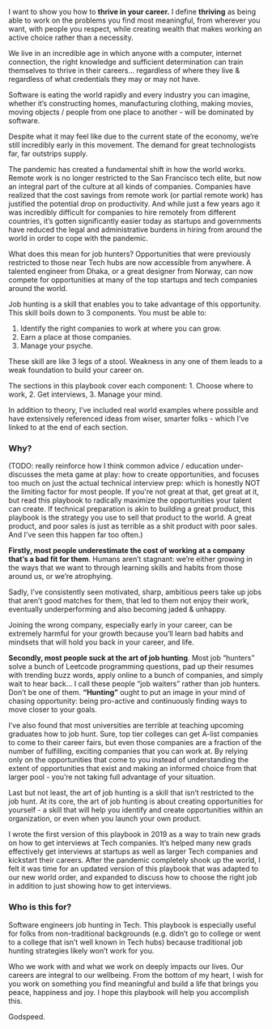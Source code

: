 I want to show you how to **thrive in your career.** I define **thriving** as being able to work on the problems you find most meaningful, from wherever you want, with people you respect, while creating wealth that makes working an active choice rather than a necessity.

We live in an incredible age in which anyone with a computer, internet connection, the right knowledge and sufficient determination can train themselves to thrive in their careers… regardless of where they live & regardless of what credentials they may or may not have.

Software is eating the world rapidly and every industry you can imagine, whether it’s constructing homes, manufacturing clothing, making movies, moving objects / people from one place to another - will be dominated by software.

Despite what it may feel like due to the current state of the economy, we’re still incredibly early in this movement. The demand for great technologists far, far outstrips supply.

The pandemic has created a fundamental shift in how the world works. Remote work is no longer restricted to the San Francisco tech elite, but now an integral part of the culture at all kinds of companies. Companies have realized that the cost savings from remote work (or partial remote work) has justified the potential drop on productivity. And while just a few years ago it was incredibly difficult for companies to hire remotely from different countries, it’s gotten significantly easier today as startups and governments have reduced the legal and administrative burdens in hiring from around the world in order to cope with the pandemic.

What does this mean for job hunters? Opportunities that were previously restricted to those near Tech hubs are now accessible from anywhere. A talented engineer from Dhaka, or a great designer from Norway, can now compete for opportunities at many of the top startups and tech companies around the world.

Job hunting is a skill that enables you to take advantage of this opportunity. This skill boils down to 3 components. You must be able to:

1.  Identify the right companies to work at where you can grow.
2.  Earn a place at those companies.
3.  Manage your psyche.

These skill are like 3 legs of a stool. Weakness in any one of them leads to a weak foundation to build your career on.

The sections in this playbook cover each component: 1. Choose where to work, 2. Get interviews, 3. Manage your mind.

In addition to theory, I’ve included real world examples where possible and have extensively referenced ideas from wiser, smarter folks - which I’ve linked to at the end of each section.

### Why?

(TODO: really reinforce how I think common advice / education under-discusses the meta game at play: how to create opportunities, and focuses too much on just the actual technical interview prep: which is honestly NOT the limiting factor for most people. If you're not great at that, get great at it, but read this playbook to radically maximize the opportunities your talent can create. If technical preparation is akin to building a great product, this playbook is the strategy you use to sell that product to the world. A great product, and poor sales is just as terrible as a shit product with poor sales. And I've seen this happen far too often.)

**Firstly, most people underestimate the cost of working at a company that’s a bad fit for them**. Humans aren’t stagnant: we’re either growing in the ways that we want to through learning skills and habits from those around us, or we’re atrophying.

Sadly, I’ve consistently seen motivated, sharp, ambitious peers take up jobs that aren’t good matches for them, that led to them not enjoy their work, eventually underperforming and also becoming jaded & unhappy.

Joining the wrong company, especially early in your career, can be extremely harmful for your growth because you’ll learn bad habits and mindsets that will hold you back in your career, and life.

**Secondly, most people suck at the art of job hunting**. Most job “hunters” solve a bunch of Leetcode programming questions, pad up their resumes with trending buzz words, apply online to a bunch of companies, and simply wait to hear back... I call these people “job waiters” rather than job hunters. Don’t be one of them. **“Hunting”** ought to put an image in your mind of chasing opportunity: being pro-active and continuously finding ways to move closer to your goals.

I’ve also found that most universities are terrible at teaching upcoming graduates how to job hunt. Sure, top tier colleges can get A-list companies to come to their career fairs, but even those companies are a fraction of the number of fulfilling, exciting companies that you can work at. By relying only on the opportunities that come to you instead of understanding the extent of opportunities that exist and making an informed choice from that larger pool - you’re not taking full advantage of your situation.

Last but not least, the art of job hunting is a skill that isn’t restricted to the job hunt. At its core, the art of job hunting is about creating opportunities for yourself - a skill that will help you identify and create opportunities within an organization, or even when you launch your own product.

I wrote the first version of this playbook in 2019 as a way to train new grads on how to get interviews at Tech companies. It’s helped many new grads effectively get interviews at startups as well as larger Tech companies and kickstart their careers. After the pandemic completely shook up the world, I felt it was time for an updated version of this playbook that was adapted to our new world order, and expanded to discuss how to choose the right job in addition to just showing how to get interviews.

### Who is this for?

Software engineers job hunting in Tech. This playbook is especially useful for folks from non-traditional backgrounds (e.g. didn’t go to college or went to a college that isn’t well known in Tech hubs) because traditional job hunting strategies likely won’t work for you.

Who we work with and what we work on deeply impacts our lives. Our careers are integral to our wellbeing. From the bottom of my heart, I wish for you work on something you find meaningful and build a life that brings you peace, happiness and joy. I hope this playbook will help you accomplish this.

Godspeed.